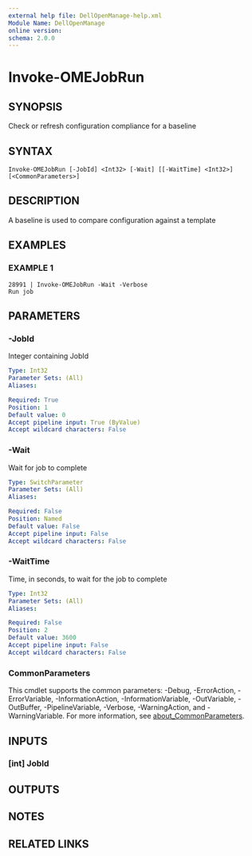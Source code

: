 ```yaml
---
external help file: DellOpenManage-help.xml
Module Name: DellOpenManage
online version:
schema: 2.0.0
---
```


# Invoke-OMEJobRun

## SYNOPSIS
Check or refresh configuration compliance for a baseline

## SYNTAX

```
Invoke-OMEJobRun [-JobId] <Int32> [-Wait] [[-WaitTime] <Int32>] [<CommonParameters>]
```

## DESCRIPTION
A baseline is used to compare configuration against a template

## EXAMPLES

### EXAMPLE 1
```
28991 | Invoke-OMEJobRun -Wait -Verbose
Run job
```

## PARAMETERS

### -JobId
Integer containing JobId

```yaml
Type: Int32
Parameter Sets: (All)
Aliases:

Required: True
Position: 1
Default value: 0
Accept pipeline input: True (ByValue)
Accept wildcard characters: False
```

### -Wait
Wait for job to complete

```yaml
Type: SwitchParameter
Parameter Sets: (All)
Aliases:

Required: False
Position: Named
Default value: False
Accept pipeline input: False
Accept wildcard characters: False
```

### -WaitTime
Time, in seconds, to wait for the job to complete

```yaml
Type: Int32
Parameter Sets: (All)
Aliases:

Required: False
Position: 2
Default value: 3600
Accept pipeline input: False
Accept wildcard characters: False
```

### CommonParameters
This cmdlet supports the common parameters: -Debug, -ErrorAction, -ErrorVariable, -InformationAction, -InformationVariable, -OutVariable, -OutBuffer, -PipelineVariable, -Verbose, -WarningAction, and -WarningVariable. For more information, see [about_CommonParameters](http://go.microsoft.com/fwlink/?LinkID=113216).

## INPUTS

### [int] JobId
## OUTPUTS

## NOTES

## RELATED LINKS
